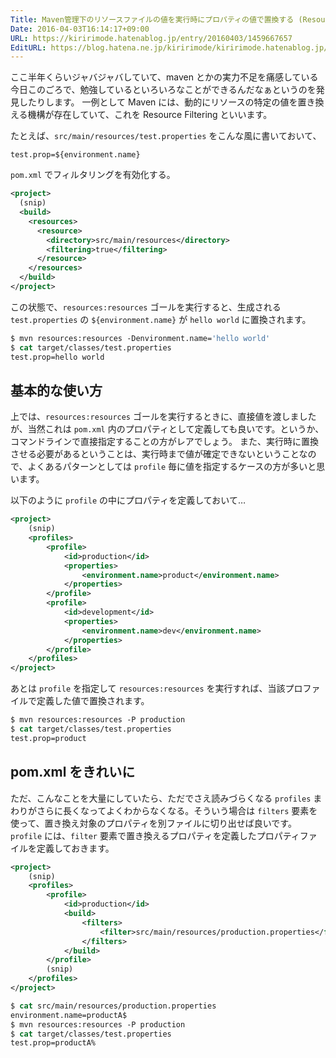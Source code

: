 ```yaml
---
Title: Maven管理下のリソースファイルの値を実行時にプロパティの値で置換する (Resource Filtering)
Date: 2016-04-03T16:14:17+09:00
URL: https://kiririmode.hatenablog.jp/entry/20160403/1459667657
EditURL: https://blog.hatena.ne.jp/kiririmode/kiririmode.hatenablog.jp/atom/entry/10328537792369627525
---
```


ここ半年くらいジャバジャバしていて、maven とかの実力不足を痛感している今日このごろで、勉強しているといろいろなことができるんだなぁというのを発見したりします。
一例として Maven には、動的にリソースの特定の値を置き換える機構が存在していて、これを Resource Filtering といいます。

たとえば、`src/main/resources/test.properties` をこんな風に書いておいて、

```properties
test.prop=${environment.name}
```

`pom.xml` でフィルタリングを有効化する。

```xml
<project>
  (snip)
  <build>
    <resources>
      <resource>
        <directory>src/main/resources</directory>
        <filtering>true</filtering>
      </resource>
    </resources>
  </build>
</project>
```
この状態で、`resources:resources` ゴールを実行すると、生成される `test.properties` の `${environment.name}` が `hello world` に置換されます。

```tcsh
$ mvn resources:resources -Denvironment.name='hello world'
$ cat target/classes/test.properties
test.prop=hello world
```

## 基本的な使い方

上では、`resources:resources` ゴールを実行するときに、直接値を渡しましたが、当然これは `pom.xml` 内のプロパティとして定義しても良いです。というか、コマンドラインで直接指定することの方がレアでしょう。
また、実行時に置換させる必要があるということは、実行時まで値が確定できないということなので、よくあるパターンとしては `profile` 毎に値を指定するケースの方が多いと思います。

以下のように `profile` の中にプロパティを定義しておいて…

```xml
<project>
    (snip)
	<profiles>
		<profile>
			<id>production</id>
			<properties>
				<environment.name>product</environment.name>
			</properties>
		</profile>
		<profile>
			<id>development</id>
			<properties>
				<environment.name>dev</environment.name>
			</properties>
		</profile>
	</profiles>
</project>
```

あとは `profile` を指定して `resources:resources` を実行すれば、当該プロファイルで定義した値で置換されます。

```tcsh
$ mvn resources:resources -P production
$ cat target/classes/test.properties
test.prop=product
```

## pom.xml をきれいに

ただ、こんなことを大量にしていたら、ただでさえ読みづらくなる `profiles` まわりがさらに長くなってよくわからなくなる。そういう場合は `filters` 要素を使って、置き換え対象のプロパティを別ファイルに切り出せば良いです。
`profile` には、`filter` 要素で置き換えるプロパティを定義したプロパティファイルを定義しておきます。

```xml
<project>
    (snip)
  	<profiles>
		<profile>
			<id>production</id>
			<build>
				<filters>
					<filter>src/main/resources/production.properties</filter>
				</filters>
			</build>
		</profile>
        (snip)
    </profiles>
</project>
```

```tcsh
$ cat src/main/resources/production.properties
environment.name=productA$ 
$ mvn resources:resources -P production
$ cat target/classes/test.properties
test.prop=productA%
```
